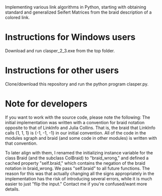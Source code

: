 Implementing various link algorithms in Python, starting with obtaining standard and generalized Seifert Matrices from the braid description of a colored link.

# Instructions for Windows users

Download and run clasper_2_3.exe from the top folder.

# Instructions for other users

Clone/download this repository and run the python program clasper.py.

# Note for developers

If you want to work with the source code, please note the following: The initial implementation was written with a convention for braid notation opposite to that of LinkInfo and Julia Collins. That is, the braid that LinkInfo calls {1, 1, 1} is {-1, -1, -1} in our initial convention. All of the code in the modules sgraph and braid (and some code in other modules) is written with that convention. 

To later align with them, I renamed the initializing instance variable for the class Braid (and the subclass ColBraid) to "braid_wrong," and defined a cached property "self.braid," which contains the negation of the braid notation in braid_wrong. We pass "self.braid" to all future functions. The reason for this was that actually changing all the signs appropriately in the implementation has the risk of introducing several errors, while it is much easier to just "flip the input." Contact me if you're confused/want more details.
